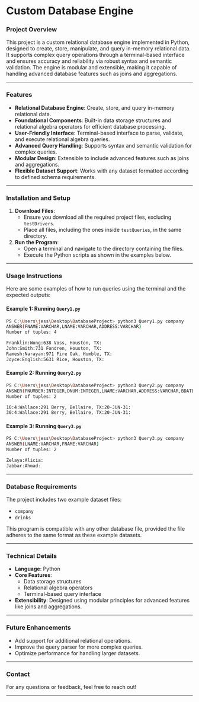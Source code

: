 # Custom Database Engine

### **Project Overview**
This project is a custom relational database engine implemented in Python, designed to create, store, manipulate, and query in-memory relational data. It supports complex query operations through a terminal-based interface and ensures accuracy and reliability via robust syntax and semantic validation. The engine is modular and extensible, making it capable of handling advanced database features such as joins and aggregations.

---

### **Features**
- **Relational Database Engine**: Create, store, and query in-memory relational data.
- **Foundational Components**: Built-in data storage structures and relational algebra operators for efficient database processing.
- **User-Friendly Interface**: Terminal-based interface to parse, validate, and execute relational algebra queries.
- **Advanced Query Handling**: Supports syntax and semantic validation for complex queries.
- **Modular Design**: Extensible to include advanced features such as joins and aggregations.
- **Flexible Dataset Support**: Works with any dataset formatted according to defined schema requirements.

---

### **Installation and Setup**
1. **Download Files**:
   - Ensure you download all the required project files, excluding `testDrivers`.
   - Place all files, including the ones inside `testQueries`, in the same directory.
2. **Run the Program**:
   - Open a terminal and navigate to the directory containing the files.
   - Execute the Python scripts as shown in the examples below.

---

### **Usage Instructions**
Here are some examples of how to run queries using the terminal and the expected outputs:

#### **Example 1: Running `Query1.py`**
```bash
PS C:\Users\jess\Desktop\DatabaseProject> python3 Query1.py company
ANSWER(FNAME:VARCHAR,LNAME:VARCHAR,ADDRESS:VARCHAR)
Number of tuples: 4

Franklin:Wong:638 Voss, Houston, TX:
John:Smith:731 Fondren, Houston, TX:
Ramesh:Narayan:971 Fire Oak, Humble, TX:
Joyce:English:5631 Rice, Houston, TX:
```

#### **Example 2: Running `Query2.py`**
```bash
PS C:\Users\jess\Desktop\DatabaseProject> python3 Query2.py company
ANSWER(PNUMBER:INTEGER,DNUM:INTEGER,LNAME:VARCHAR,ADDRESS:VARCHAR,BDATE:VARCHAR)
Number of tuples: 2

10:4:Wallace:291 Berry, Bellaire, TX:20-JUN-31:
30:4:Wallace:291 Berry, Bellaire, TX:20-JUN-31:
```

#### **Example 3: Running `Query3.py`**
```bash
PS C:\Users\jess\Desktop\DatabaseProject> python3 Query3.py company
ANSWER(LNAME:VARCHAR,FNAME:VARCHAR)
Number of tuples: 2

Zelaya:Alicia:
Jabbar:Ahmad:
```

---

### **Database Requirements**
The project includes two example dataset files:
- `company`
- `drinks`

This program is compatible with any other database file, provided the file adheres to the same format as these example datasets.

---

### **Technical Details**
- **Language**: Python
- **Core Features**:
  - Data storage structures
  - Relational algebra operators
  - Terminal-based query interface
- **Extensibility**: Designed using modular principles for advanced features like joins and aggregations.

---

### **Future Enhancements**
- Add support for additional relational operations.
- Improve the query parser for more complex queries.
- Optimize performance for handling larger datasets.

---

### **Contact**
For any questions or feedback, feel free to reach out!

---

